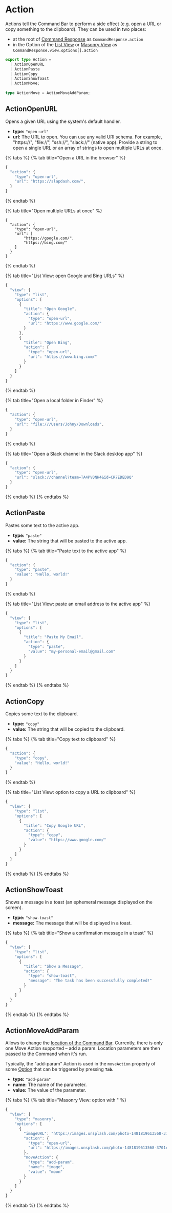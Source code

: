 # Action

Actions tell the Command Bar to perform a side effect (e.g. open a URL or copy something to the clipboard). They can be used in two places:

* at the root of [Command Response](command-response.md) as `CommandResponse.action`
* in the Option of the [List View](command-response-view-list.md) or [Masonry View](command-response-view-masonry.md) as `CommandResponse.view.options[].action`

```typescript
export type Action =
  | ActionOpenURL
  | ActionPaste
  | ActionCopy
  | ActionShowToast
  | ActionMove;
  
type ActionMove = ActionMoveAddParam;
```

## ActionOpenURL

Opens a given URL using the system's default handler.

* **type:** `"open-url"`
* **url:** The URL to open. You can use any valid URI schema. For example, "https://", "file://", "ssh://", "slack://" (native app). Provide a string to open a single URL or an array of strings to open multiple URLs at once.

{% tabs %}
{% tab title="Open a URL in the browser" %}
```javascript
{
  "action": {
    "type": "open-url",
    "url": "https://slapdash.com/",
  }
}
```
{% endtab %}

{% tab title="Open multiple URLs at once" %}
```
{
  "action": {
    "type": "open-url",
    "url": [
        "https://google.com/",
        "https://bing.com/"
    ]
  }
}
```
{% endtab %}

{% tab title="List View: open Google and Bing URLs" %}
```typescript
{
  "view": {
    "type": "list",
    "options": [
      {
        "title": "Open Google",
        "action": {
          "type": "open-url",
          "url": "https://www.google.com/"
        }
      },
      {
        "title": "Open Bing",
        "action": {
          "type": "open-url",
          "url": "https://www.bing.com/"
        }
      }
    ]
  }
}
```
{% endtab %}

{% tab title="Open a local folder in Finder" %}
```typescript
{
  "action": {
    "type": "open-url",
    "url": "file:///Users/Johny/Downloads",
  }
}
```
{% endtab %}

{% tab title="Open a Slack channel in the Slack desktop app" %}
```typescript
{
  "action": {
    "type": "open-url",
    "url": "slack://channel?team=TA4PV0NH4&id=CR7EDED9Q"
  }
}
```
{% endtab %}
{% endtabs %}

## ActionPaste

Pastes some text to the active app.

* **type:** `"paste"`
* **value:** The string that will be pasted to the active app.

{% tabs %}
{% tab title="Paste text to the active app" %}
```typescript
{
  "action": {
    "type": "paste",
    "value": "Hello, world!"
  }
}
```
{% endtab %}

{% tab title="List View: paste an email address to the active app" %}
```typescript
{
  "view": {
    "type": "list",
    "options": [
      {
        "title": "Paste My Email",
        "action": {
          "type": "paste",
          "value": "my-personal-email@gmail.com"
        }
      }
    ]
  }
}
```
{% endtab %}
{% endtabs %}

## ActionCopy

Copies some text to the clipboard.

* **type:** `"copy"`
* **value:** The string that will be copied to the clipboard.

{% tabs %}
{% tab title="Copy text to clipboard" %}
```typescript
{
  "action": {
    "type": "copy",
    "value": "Hello, world!"
  }
}
```
{% endtab %}

{% tab title="List View: option to copy a URL to clipboard" %}
```typescript
{
  "view": {
    "type": "list",
    "options": [
      {
        "title": "Copy Google URL",
        "action": {
          "type": "copy",
          "value": "https://www.google.com/"
        }
      }
    ]
  }
}
```
{% endtab %}
{% endtabs %}

## ActionShowToast

Shows a message in a toast (an ephemeral message displayed on the screen).

* **type:** `"show-toast"`
* **message:** The message that will be displayed in a toast.

{% tabs %}
{% tab title="Show a confirmation message in a toast" %}
```typescript
{
  "view": {
    "type": "list",
    "options": [
      {
        "title": "Show a Message",
        "action": {
          "type": "show-toast",
          "message": "The task has been successfully completed!"
        }
      }
    ]
  }
}
```
{% endtab %}
{% endtabs %}

## ActionMoveAddParam

Allows to change the [location of the Command Bar](../command-bar-101/core-terminology.md#location). Currently, there is only one Move Action supported – add a param. Location parameters are then passed to the Command when it's run.

Typically, the "add-param" Action is used in the `moveAction` property of some [Option](command-response-view-list.md#listoption) that can be triggered by pressing **`Tab`**.

* **type:** `"add-param"`
* **name:** The name of the parameter.
* **value:** The value of the parameter.

{% tabs %}
{% tab title="Masonry View: option with " %}
```typescript
{
  "view": {
    "type": "masonry",
    "options": [
      {
        "imageURL": "https://images.unsplash.com/photo-1481819613568-3701cbc70156",
        "action": {
          "type": "open-url",
          "url": "https://images.unsplash.com/photo-1481819613568-3701cbc70156"
        },
        "moveAction": {
          "type": "add-param",
          "name": "image",
          "value": "moon"
        }
      }
    ]
  }
}
```
{% endtab %}
{% endtabs %}
